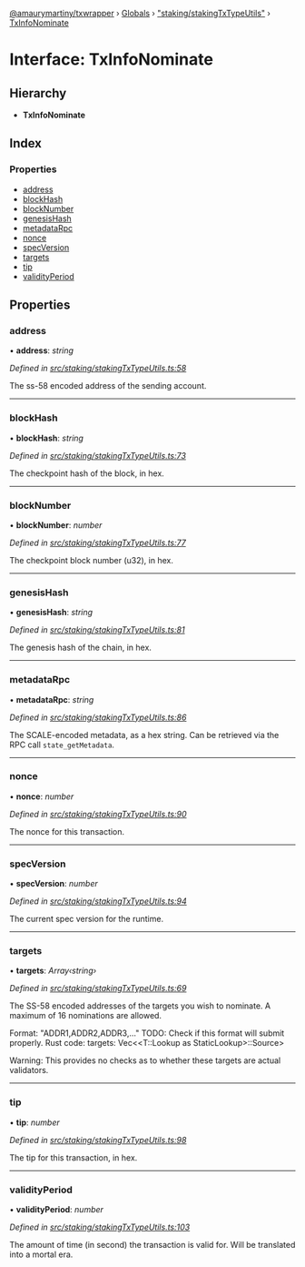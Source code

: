 [@amaurymartiny/txwrapper](../README.md) › [Globals](../globals.md) › ["staking/stakingTxTypeUtils"](../modules/_staking_stakingtxtypeutils_.md) › [TxInfoNominate](_staking_stakingtxtypeutils_.txinfonominate.md)

# Interface: TxInfoNominate

## Hierarchy

* **TxInfoNominate**

## Index

### Properties

* [address](_staking_stakingtxtypeutils_.txinfonominate.md#address)
* [blockHash](_staking_stakingtxtypeutils_.txinfonominate.md#blockhash)
* [blockNumber](_staking_stakingtxtypeutils_.txinfonominate.md#blocknumber)
* [genesisHash](_staking_stakingtxtypeutils_.txinfonominate.md#genesishash)
* [metadataRpc](_staking_stakingtxtypeutils_.txinfonominate.md#metadatarpc)
* [nonce](_staking_stakingtxtypeutils_.txinfonominate.md#nonce)
* [specVersion](_staking_stakingtxtypeutils_.txinfonominate.md#specversion)
* [targets](_staking_stakingtxtypeutils_.txinfonominate.md#targets)
* [tip](_staking_stakingtxtypeutils_.txinfonominate.md#tip)
* [validityPeriod](_staking_stakingtxtypeutils_.txinfonominate.md#validityperiod)

## Properties

###  address

• **address**: *string*

*Defined in [src/staking/stakingTxTypeUtils.ts:58](https://github.com/paritytech/txwrapper/blob/ef34f88/src/staking/stakingTxTypeUtils.ts#L58)*

The ss-58 encoded address of the sending account.

___

###  blockHash

• **blockHash**: *string*

*Defined in [src/staking/stakingTxTypeUtils.ts:73](https://github.com/paritytech/txwrapper/blob/ef34f88/src/staking/stakingTxTypeUtils.ts#L73)*

The checkpoint hash of the block, in hex.

___

###  blockNumber

• **blockNumber**: *number*

*Defined in [src/staking/stakingTxTypeUtils.ts:77](https://github.com/paritytech/txwrapper/blob/ef34f88/src/staking/stakingTxTypeUtils.ts#L77)*

The checkpoint block number (u32), in hex.

___

###  genesisHash

• **genesisHash**: *string*

*Defined in [src/staking/stakingTxTypeUtils.ts:81](https://github.com/paritytech/txwrapper/blob/ef34f88/src/staking/stakingTxTypeUtils.ts#L81)*

The genesis hash of the chain, in hex.

___

###  metadataRpc

• **metadataRpc**: *string*

*Defined in [src/staking/stakingTxTypeUtils.ts:86](https://github.com/paritytech/txwrapper/blob/ef34f88/src/staking/stakingTxTypeUtils.ts#L86)*

The SCALE-encoded metadata, as a hex string. Can be retrieved via the RPC
call `state_getMetadata`.

___

###  nonce

• **nonce**: *number*

*Defined in [src/staking/stakingTxTypeUtils.ts:90](https://github.com/paritytech/txwrapper/blob/ef34f88/src/staking/stakingTxTypeUtils.ts#L90)*

The nonce for this transaction.

___

###  specVersion

• **specVersion**: *number*

*Defined in [src/staking/stakingTxTypeUtils.ts:94](https://github.com/paritytech/txwrapper/blob/ef34f88/src/staking/stakingTxTypeUtils.ts#L94)*

The current spec version for the runtime.

___

###  targets

• **targets**: *Array‹string›*

*Defined in [src/staking/stakingTxTypeUtils.ts:69](https://github.com/paritytech/txwrapper/blob/ef34f88/src/staking/stakingTxTypeUtils.ts#L69)*

The SS-58 encoded addresses of the targets you wish to nominate. A maximum of 16
nominations are allowed.

Format: "ADDR1,ADDR2,ADDR3,..."
TODO: Check if this format will submit properly.
Rust code: targets: Vec<<T::Lookup as StaticLookup>::Source>

Warning: This provides no checks as to whether these targets are actual validators.

___

###  tip

• **tip**: *number*

*Defined in [src/staking/stakingTxTypeUtils.ts:98](https://github.com/paritytech/txwrapper/blob/ef34f88/src/staking/stakingTxTypeUtils.ts#L98)*

The tip for this transaction, in hex.

___

###  validityPeriod

• **validityPeriod**: *number*

*Defined in [src/staking/stakingTxTypeUtils.ts:103](https://github.com/paritytech/txwrapper/blob/ef34f88/src/staking/stakingTxTypeUtils.ts#L103)*

The amount of time (in second) the transaction is valid for. Will be
translated into a mortal era.
